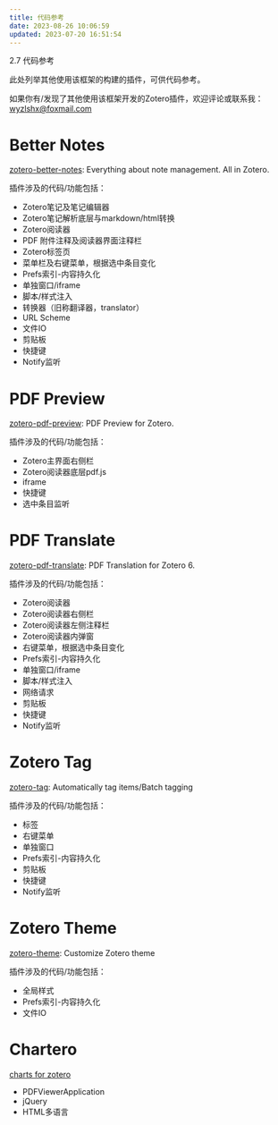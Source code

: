 ```yaml
---
title: 代码参考
date: 2023-08-26 10:06:59
updated: 2023-07-20 16:51:54
---
```

2.7 代码参考

此处列举其他使用该框架的构建的插件，可供代码参考。

如果你有/发现了其他使用该框架开发的Zotero插件，欢迎评论或联系我：wyzlshx@foxmail.com

# Better Notes

[zotero-better-notes](https://github.com/windingwind/zotero-better-notes): Everything about note management. All in Zotero.

插件涉及的代码/功能包括：

- Zotero笔记及笔记编辑器
- Zotero笔记解析底层与markdown/html转换
- Zotero阅读器
- PDF 附件注释及阅读器界面注释栏
- Zotero标签页
- 菜单栏及右键菜单，根据选中条目变化
- Prefs索引-内容持久化
- 单独窗口/iframe
- 脚本/样式注入
- 转换器（旧称翻译器，translator）
- URL Scheme
- 文件IO
- 剪贴板
- 快捷键
- Notify监听

# PDF Preview

[zotero-pdf-preview](https://github.com/windingwind/zotero-pdf-preview): PDF Preview for Zotero.

插件涉及的代码/功能包括：

- Zotero主界面右侧栏
- Zotero阅读器底层pdf.js
- iframe
- 快捷键
- 选中条目监听

# PDF Translate

[zotero-pdf-translate](https://github.com/windingwind/zotero-pdf-translate): PDF Translation for Zotero 6.

插件涉及的代码/功能包括：

- Zotero阅读器
- Zotero阅读器右侧栏
- Zotero阅读器左侧注释栏
- Zotero阅读器内弹窗
- 右键菜单，根据选中条目变化
- Prefs索引-内容持久化
- 单独窗口/iframe
- 脚本/样式注入
- 网络请求
- 剪贴板
- 快捷键
- Notify监听

# Zotero Tag

[zotero-tag](https://github.com/windingwind/zotero-tag): Automatically tag items/Batch tagging

插件涉及的代码/功能包括：

- 标签
- 右键菜单
- 单独窗口
- Prefs索引-内容持久化
- 剪贴板
- 快捷键
- Notify监听

# Zotero Theme

[zotero-theme](https://github.com/iShareStuff/ZoteroTheme): Customize Zotero theme

插件涉及的代码/功能包括：

- 全局样式
- Prefs索引-内容持久化
- 文件IO

# Chartero

[charts for zotero](https://gitee.com/const_volatile/chartero)

- PDFViewerApplication
- jQuery
- HTML多语言